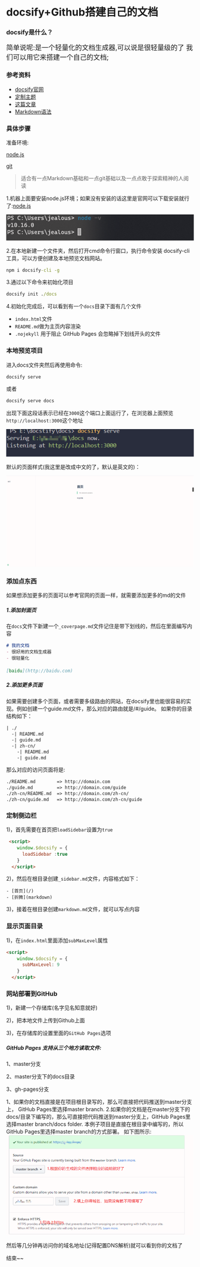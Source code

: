 <!-- This page embeds a markdown file from the docsify-themeable website -->

# docsify+Github搭建自己的文档
### docsify是什么？
<font size="4">简单说呢:是一个轻量化的文档生成器,可以说是很轻量级的了
 我们可以用它来搭建一个自己的文档;
</font>

### 参考资料
- [docsify官网](https://docsify.js.org/#/)
- [定制主题](https://jhildenbiddle.github.io/docsify-themeable/#/)
- [这篇文章](https://segmentfault.com/a/1190000017576714)
- [Markdown语法](https://markdown-zh.readthedocs.io/en/latest/)

### 具体步骤
准备环境:

[node.js](https://nodejs.org/en/)

[git](https://git-scm.com/)

>适合有一点Markdown基础和一点git基础以及一点点敢于探索精神的人阅读

1.机器上面要安装node.js环境；如果没有安装的话这里是官网可以下载安装就行了:[node.js](https://nodejs.org/en/)

![](https://raw.githubusercontent.com/VIlboys/img/master/docsify/01.png)

2.在本地新建一个文件夹，然后打开cmd命令行窗口，执行命令安装 docsify-cli 工具，可以方便创建及本地预览文档网站。
```cmd
npm i docsify-cli -g
```
3.通过以下命令来初始化项目
```cmd
docsify init ./docs
```
4.初始化完成后，可以看到有一个`docs`目录下面有几个文件
- `index.html`文件
- `README.md`做为主页内容渲染
- `.nojekyll` 用于阻止 GitHub Pages 会忽略掉下划线开头的文件

### 本地预览项目
进入docs文件夹然后再使用命令:
```cmd
docsify serve
```
或者
```cmd
docsify serve docs
```
出现下面这段话表示已经在`3000`这个端口上面运行了，在浏览器上面预览`http://localhost:3000`这个地址

![](https://raw.githubusercontent.com/VIlboys/img/master/docsify/02.png)

默认的页面样式(我这里是改成中文的了，默认是英文的)：

![](https://raw.githubusercontent.com/VIlboys/img/master/docsify/03.png)

### 添加点东西
如果想添加更多的页面可以参考官网的页面一样，就需要添加更多的md的文件
##### 1.添加封面页
在`docs`文件下新建一个`_coverpage.md`文件记住是带下划线的，然后在里面编写内容
```md
# 我的文档
- 很好用的文档生成器
- 很轻量化

[baidu](http://baidu.com)
```
##### 2.添加更多页面
如果需要创建多个页面，或者需要多级路由的网站，在docsify里也能很容易的实现。例如创建一个guide.md文件，那么对应的路由就是/#/guide。
如果你的目录结构如下：
```
| ./
  -| README.md
  -| guide.md
  -| zh-cn/
    -| README.md
    -| guide.md
```
那么对应的访问页面将是:
```
./README.md        => http://domain.com
./guide.md         => http://domain.com/guide
./zh-cn/README.md  => http://domain.com/zh-cn/
./zh-cn/guide.md   => http://domain.com/zh-cn/guide
```
### 定制侧边栏
1)，首先需要在首页把`loadSidebar`设置为`true`
```html
 <script>
    window.$docsify = {
      loadSidebar :true
    }
  </script>
```

2)，然后在根目录创建`_sidebar.md`文件，内容格式如下：
```
- [首页](/)
- [折腾](markdown)
```
3)，接着在根目录创建`markdown.md`文件，就可以写点内容

### 显示页面目录
1)，在`index.html`里面添加`subMaxLevel`属性
```html
<script>
    window.$docsify = {
      subMaxLevel: 9
    }
  </script>
```


### 网站部署到GitHub
1)，新建一个存储库(名字见名知意就好)

2)，把本地文件上传到Github上面

3)，在存储库的设置里面的`GitHub Pages`选项


##### GitHub Pages 支持从三个地方读取文件:

1、master分支

2、master分支下的docs目录

3、gh-pages分支

1、如果你的文档直接是在项目根目录写的，那么可直接把代码推送到master分支上， GitHub Pages里选择master branch.
2.如果你的文档是在master分支下的docs/目录下编写的，那么可直接把代码推送到master分支上，GitHub Pages里选择master branch/docs folder.
本例子项目是直接在根目录中编写的，所以GitHub Pages里选择master branch的方式部署。
如下图所示:
![](https://raw.githubusercontent.com/VIlboys/img/master/docsify/04.png)

然后等几分钟再访问你的域名地址(记得配置DNS解析)就可以看到你的文档了

结束~~